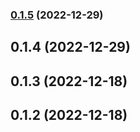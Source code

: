 

### [0.1.5](https://github.com/ahc2806/react-native-template-clean-architecture/compare/0.1.4...0.1.5) (2022-12-29)

## 0.1.4 (2022-12-29)

## 0.1.3 (2022-12-18)

## 0.1.2 (2022-12-18)